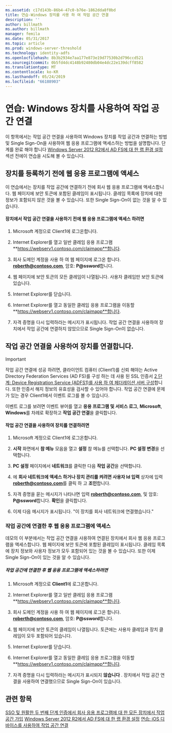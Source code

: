 ```yaml
---
ms.assetid: c17d143b-86b4-47c0-b76e-1862dda8f0bd
title: 연습-Windows 장치를 사용 하 여 작업 공간 연결
description: ''
author: billmath
ms.author: billmath
manager: femila
ms.date: 05/31/2017
ms.topic: article
ms.prod: windows-server-threshold
ms.technology: identity-adfs
ms.openlocfilehash: 8b3b2934e7aa177e873e19d77530b2d796ccd521
ms.sourcegitcommit: 0b5fd4dc4148b92480db04e4dc22e139dcff8582
ms.translationtype: MT
ms.contentlocale: ko-KR
ms.lasthandoff: 05/24/2019
ms.locfileid: "66188903"
---
```

# <a name="walkthrough-workplace-join-with-a-windows-device"></a>연습: Windows 장치를 사용하여 작업 공간 연결

이 항목에서는 작업 공간 연결을 사용하여 Windows 장치를 작업 공간과 연결하는 방법 및 Single Sign-On을 사용하여 웹 응용 프로그램에 액세스하는 방법을 설명합니다. 단계를 완료 해야 합니다 [Windows Server 2012 R2에서 AD FS에 대 한 랩 환경 설정](../deployment/Set-up-the-lab-environment-for-AD-FS-in-Windows-Server-2012-R2.md) 섹션 전에이 연습을 시도해 볼 수 있습니다.

## <a name="access-the-web-application-before-device-registration"></a>장치를 등록하기 전에 웹 응용 프로그램에 액세스
이 연습에서는 장치를 작업 공간에 연결하기 전에 회사 웹 응용 프로그램에 액세스합니다. 웹 페이지에 보안 토큰에 포함된 클레임이 표시됩니다. 클레임 목록에 장치에 대한 정보가 포함되지 않은 것을 볼 수 있습니다. 또한 Single Sign-On이 없는 것을 알 수 있습니다.

#### <a name="to-access-the-web-application-before-you-use-workplace-join-on-your-device"></a>장치에서 작업 공간 연결을 사용하기 전에 웹 응용 프로그램에 액세스 하려면

1.  Microsoft 계정으로 Client1에 로그온합니다.

2.  Internet Explorer를 열고 일반 클레임 응용 프로그램 **https://webserv1.contoso.com/claimapp**합니다.

3.  회사 도메인 계정을 사용 하 여 웹 페이지에 로그온 합니다. **roberth@contoso.com**, 암호: **P@ssword**합니다.

4.  웹 페이지에 보안 토큰의 모든 클레임이 나열됩니다. 사용자 클레임만 보안 토큰에 있습니다.

5.  Internet Explorer를 닫습니다.

6.  Internet Explorer를 열고 동일한 클레임 응용 프로그램을 이동할 **https://webserv1.contoso.com/claimapp**합니다.

7.  자격 증명을 다시 입력하라는 메시지가 표시됩니다. 작업 공간 연결을 사용하여 장치에서 작업 공간에 연결하지 않았으므로 Single Sign-On이 없습니다.

## <a name="join-your-device-with-workplace-join"></a>작업 공간 연결을 사용하여 장치를 연결합니다.

> [!IMPORTANT]
> 작업 공간 연결에 성공 하려면, 클라이언트 컴퓨터 (Client1)를 신뢰 해야는 Active Directory Federation Services (AD FS)를 구성 하는 데 사용 된 SSL 인증서 [2 단계: Device Registration Service (ADFS1)를 사용 하 여 페더레이션 서버 구성](../deployment/Set-up-the-lab-environment-for-AD-FS-in-Windows-Server-2012-R2.md#BKMK_4)합니다. 또한 인증서 해지 정보의 유효성을 검사할 수 있어야 합니다. 작업 공간 연결에 문제가 있는 경우 Client1에서 이벤트 로그를 볼 수 있습니다.
> 
> 이벤트 로그를 보려면 이벤트 뷰어를 열고 **응용 프로그램 및 서비스 로그**, **Microsoft**, **Windows**를 차례로 확장하고 **작업 공간 연결**을 클릭합니다.

#### <a name="to-join-your-device-with-workplace-join"></a>작업 공간 연결을 사용하여 장치를 연결하려면

1.  Microsoft 계정으로 Client1에 로그온합니다.

2.  **시작** 화면에서 **참 메뉴** 모음을 열고 **설정** 참 메뉴를 선택합니다. **PC 설정 변경**을 선택합니다.

3.  **PC 설정** 페이지에서 **네트워크**를 클릭한 다음 **작업 공간**을 선택합니다.

4.  에 **회사 네트워크에 액세스 하거나 장치 관리를 켜려면 사용자 Id 입력** 상자에 입력 **roberth@contoso.com**를 클릭 하 고 **조인**합니다.

5.  자격 증명을 묻는 메시지가 나타나면 입력 **roberth@contoso.com**, 및 암호: **P@ssword**합니다. **확인**을 클릭합니다.

6.  이제 다음 메시지가 표시됩니다. "이 장치를 회사 네트워크에 연결했습니다."

### <a name="access-the-web-application-after-joining-the-workplace"></a>작업 공간에 연결한 후 웹 응용 프로그램에 액세스
데모의 이 부분에서는 작업 공간 연결을 사용하여 연결된 장치에서 회사 웹 응용 프로그램을 액세스합니다. 웹 페이지에 보안 토큰에 포함된 클레임이 표시됩니다. 클레임 목록에 장치 정보와 사용자 정보가 모두 포함되어 있는 것을 볼 수 있습니다. 또한 이제 Single Sign-On이 있는 것을 알 수 있습니다.

##### <a name="to-access-the-web-application-after-joining-the-workplace"></a>작업 공간에 연결한 후 웹 응용 프로그램에 액세스하려면

1.  Microsoft 계정으로 **Client1**에 로그온합니다.

2.  Internet Explorer를 열고 일반 클레임 응용 프로그램 **https://webserv1.contoso.com/claimapp**합니다.

3.  회사 도메인 계정을 사용 하 여 웹 페이지에 로그온 합니다. **roberth@contoso.com**, 암호: **P@ssword**합니다.

4.  웹 페이지에 보안 토큰의 클레임이 나열됩니다. 토큰에는 사용자 클레임과 장치 클레임이 모두 포함되어 있습니다.

5.  Internet Explorer를 닫습니다.

6.  Internet Explorer를 열고 동일한 클레임 응용 프로그램을 이동할 **https://webserv1.contoso.com/claimapp**합니다.

7.  자격 증명을 다시 입력하라는 메시지가 표시되지 **않습니다** . 장치에서 작업 공간 연결을 사용하여 연결했으므로 Single Sign-On이 있습니다.

## <a name="see-also"></a>관련 항목
[SSO 및 원활한 두 번째 단계 인증에서 회사 응용 프로그램에 대 한 모든 장치에서 작업 공간 가입](Join-to-Workplace-from-Any-Device-for-SSO-and-Seamless-Second-Factor-Authentication-Across-Company-Applications.md)
[Windows Server 2012 R2에서 AD FS에 대 한 랩 환경 설정](../deployment/Set-up-the-lab-environment-for-AD-FS-in-Windows-Server-2012-R2.md) 
 [ 연습: iOS 디바이스를 사용하여 작업 공간 연결](Walkthrough--Workplace-Join-with-an-iOS-Device.md)



